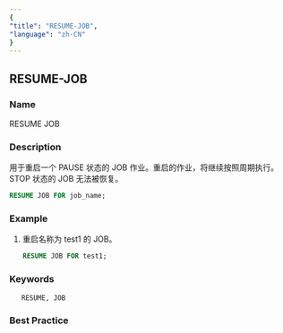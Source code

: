 ```yaml
---
{
"title": "RESUME-JOB",
"language": "zh-CN"
}
---
```


<!--
Licensed to the Apache Software Foundation (ASF) under one
or more contributor license agreements.  See the NOTICE file
distributed with this work for additional information
regarding copyright ownership.  The ASF licenses this file
to you under the Apache License, Version 2.0 (the
"License"); you may not use this file except in compliance
with the License.  You may obtain a copy of the License at

  http://www.apache.org/licenses/LICENSE-2.0

Unless required by applicable law or agreed to in writing,
software distributed under the License is distributed on an
"AS IS" BASIS, WITHOUT WARRANTIES OR CONDITIONS OF ANY
KIND, either express or implied.  See the License for the
specific language governing permissions and limitations
under the License.
-->

## RESUME-JOB

### Name

RESUME JOB

### Description

用于重启一个 PAUSE 状态的 JOB 作业。重启的作业，将继续按照周期执行。STOP 状态的 JOB 无法被恢复。

```sql
RESUME JOB FOR job_name;
```

### Example

1. 重启名称为 test1 的 JOB。

   ```sql
   RESUME JOB FOR test1;
   ```

### Keywords

       RESUME, JOB

### Best Practice

